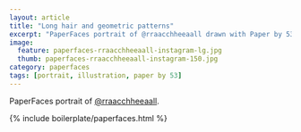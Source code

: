 ```yaml
---
layout: article
title: "Long hair and geometric patterns"
excerpt: "PaperFaces portrait of @rraacchheeaall drawn with Paper by 53 on an iPad."
image: 
  feature: paperfaces-rraacchheeaall-instagram-lg.jpg
  thumb: paperfaces-rraacchheeaall-instagram-150.jpg
category: paperfaces
tags: [portrait, illustration, paper by 53]
---
```


PaperFaces portrait of [@rraacchheeaall](http://instagram.com/rraacchheeaall).

{% include boilerplate/paperfaces.html %}